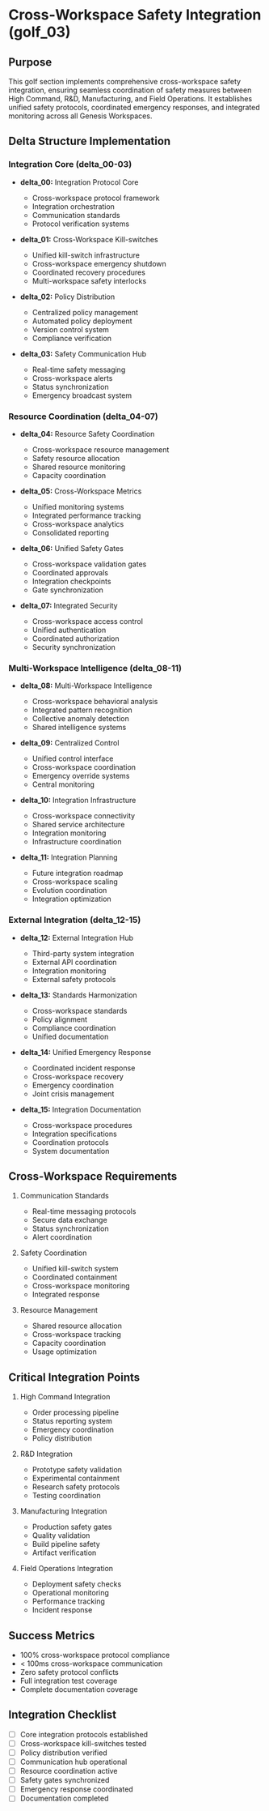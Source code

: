 # Cross-Workspace Safety Integration (golf_03)

## Purpose

This golf section implements comprehensive cross-workspace safety integration, ensuring seamless coordination of safety measures between High Command, R&D, Manufacturing, and Field Operations. It establishes unified safety protocols, coordinated emergency responses, and integrated monitoring across all Genesis Workspaces.

## Delta Structure Implementation

### Integration Core (delta_00-03)

- **delta_00:** Integration Protocol Core
  - Cross-workspace protocol framework
  - Integration orchestration
  - Communication standards
  - Protocol verification systems

- **delta_01:** Cross-Workspace Kill-switches
  - Unified kill-switch infrastructure
  - Cross-workspace emergency shutdown
  - Coordinated recovery procedures
  - Multi-workspace safety interlocks

- **delta_02:** Policy Distribution
  - Centralized policy management
  - Automated policy deployment
  - Version control system
  - Compliance verification

- **delta_03:** Safety Communication Hub
  - Real-time safety messaging
  - Cross-workspace alerts
  - Status synchronization
  - Emergency broadcast system

### Resource Coordination (delta_04-07)

- **delta_04:** Resource Safety Coordination
  - Cross-workspace resource management
  - Safety resource allocation
  - Shared resource monitoring
  - Capacity coordination

- **delta_05:** Cross-Workspace Metrics
  - Unified monitoring systems
  - Integrated performance tracking
  - Cross-workspace analytics
  - Consolidated reporting

- **delta_06:** Unified Safety Gates
  - Cross-workspace validation gates
  - Coordinated approvals
  - Integration checkpoints
  - Gate synchronization

- **delta_07:** Integrated Security
  - Cross-workspace access control
  - Unified authentication
  - Coordinated authorization
  - Security synchronization

### Multi-Workspace Intelligence (delta_08-11)

- **delta_08:** Multi-Workspace Intelligence
  - Cross-workspace behavioral analysis
  - Integrated pattern recognition
  - Collective anomaly detection
  - Shared intelligence systems

- **delta_09:** Centralized Control
  - Unified control interface
  - Cross-workspace coordination
  - Emergency override systems
  - Central monitoring

- **delta_10:** Integration Infrastructure
  - Cross-workspace connectivity
  - Shared service architecture
  - Integration monitoring
  - Infrastructure coordination

- **delta_11:** Integration Planning
  - Future integration roadmap
  - Cross-workspace scaling
  - Evolution coordination
  - Integration optimization

### External Integration (delta_12-15)

- **delta_12:** External Integration Hub
  - Third-party system integration
  - External API coordination
  - Integration monitoring
  - External safety protocols

- **delta_13:** Standards Harmonization
  - Cross-workspace standards
  - Policy alignment
  - Compliance coordination
  - Unified documentation

- **delta_14:** Unified Emergency Response
  - Coordinated incident response
  - Cross-workspace recovery
  - Emergency coordination
  - Joint crisis management

- **delta_15:** Integration Documentation
  - Cross-workspace procedures
  - Integration specifications
  - Coordination protocols
  - System documentation

## Cross-Workspace Requirements

1. Communication Standards
   - Real-time messaging protocols
   - Secure data exchange
   - Status synchronization
   - Alert coordination

2. Safety Coordination
   - Unified kill-switch system
   - Coordinated containment
   - Cross-workspace monitoring
   - Integrated response

3. Resource Management
   - Shared resource allocation
   - Cross-workspace tracking
   - Capacity coordination
   - Usage optimization

## Critical Integration Points

1. High Command Integration
   - Order processing pipeline
   - Status reporting system
   - Emergency coordination
   - Policy distribution

2. R&D Integration
   - Prototype safety validation
   - Experimental containment
   - Research safety protocols
   - Testing coordination

3. Manufacturing Integration
   - Production safety gates
   - Quality validation
   - Build pipeline safety
   - Artifact verification

4. Field Operations Integration
   - Deployment safety checks
   - Operational monitoring
   - Performance tracking
   - Incident response

## Success Metrics

- 100% cross-workspace protocol compliance
- < 100ms cross-workspace communication
- Zero safety protocol conflicts
- Full integration test coverage
- Complete documentation coverage

## Integration Checklist

- [ ] Core integration protocols established
- [ ] Cross-workspace kill-switches tested
- [ ] Policy distribution verified
- [ ] Communication hub operational
- [ ] Resource coordination active
- [ ] Safety gates synchronized
- [ ] Emergency response coordinated
- [ ] Documentation completed